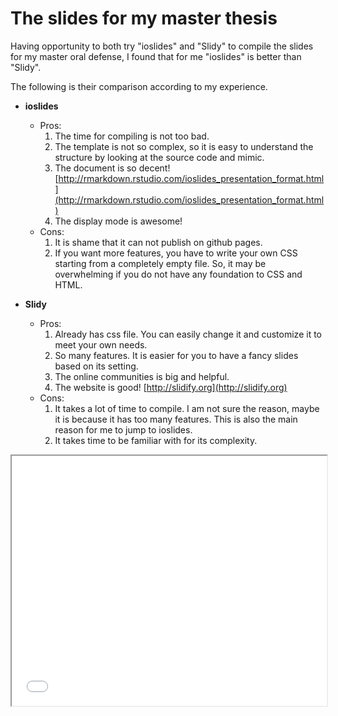 # The slides for my master thesis
Having opportunity to both try "ioslides" and "Slidy" to compile the slides for my master oral defense, I found that for me "ioslides" is better than "Slidy".

The following is their comparison according to my experience.
* **ioslides**
  - Pros:
    1. The time for compiling is not too bad.
    2. The template is not so complex, so it is easy to understand the structure by looking at the source code and mimic.
    3. The document is so decent! [http://rmarkdown.rstudio.com/ioslides_presentation_format.html](http://rmarkdown.rstudio.com/ioslides_presentation_format.html)
    4. The display mode is awesome!
  - Cons:
    1. It is shame that it can not publish on github pages.
    2. If you want more features, you have to write your own CSS starting from a completely empty file. So, it may be overwhelming if you do not have any foundation to CSS and HTML.

* **Slidy**
  - Pros:
    1. Already has css file. You can easily change it and customize it to meet your own needs.
    2. So many features. It is easier for you to have a fancy slides based on its setting.
    3. The online communities is big and helpful.
    4. The website is good! [http://slidify.org](http://slidify.org)
  - Cons:
    1. It takes a lot of time to compile. I am not sure the reason, maybe it is because it has too many features. This is also the main reason for me to jump to ioslides.
    2. It takes time to be familiar with for its complexity.


<iframe src="{{ site.baseurl }}/widget/area.html" style="width:100%;height:400px;"></iframe>
